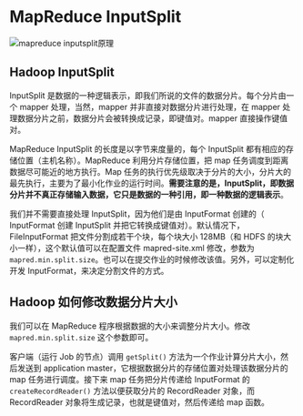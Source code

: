 # MapReduce InputSplit

![mapreduce inputsplit原理](https://kingcall.oss-cn-hangzhou.aliyuncs.com/blog/img/file_1570244985000_20191005110946428506-20210112084446572.png)

## Hadoop InputSplit

InputSplit 是数据的一种逻辑表示，即我们所说的文件的数据分片。每个分片由一个 mapper 处理，当然，mapper 并非直接对数据分片进行处理，在 mapper 处理数据分片之前，数据分片会被转换成记录，即键值对。mapper 直接操作键值对。

MapReduce InputSplit 的长度是以字节来度量的，每个 InputSplit 都有相应的存储位置（主机名称）。MapReduce 利用分片存储位置，把 map 任务调度到距离数据尽可能近的地方执行。Map 任务的执行优先级取决于分片的大小，分片大的最先执行，主要为了最小化作业的运行时间。**需要注意的是，InputSplit，即数据分片并不真正存储输入数据，它只是数据的一种引用，即一种数据的逻辑表示**。

我们并不需要直接处理 InputSplit，因为他们是由 InputFormat 创建的（ InputFormat 创建 InputSplit 并把它转换成键值对）。默认情况下，FileInputFormat 把文件分割成若干个块，每个块大小 128MB（和 HDFS 的块大小一样），这个默认值可以在配置文件 mapred-site.xml 修改，参数为 `mapred.min.split.size`。也可以在提交作业的时候修改该值。另外，可以定制化开发 InputFormat，来决定分割文件的方式。

## Hadoop 如何修改数据分片大小

我们可以在 MapReduce 程序根据数据的大小来调整分片大小。修改 `mapred.min.split.size` 这个参数即可。

客户端（运行 Job 的节点）调用 `getSplit()` 方法为一个作业计算分片大小，然后发送到 application master，它根据数据分片的存储位置对处理该数据分片的 map 任务进行调度。接下来 map 任务把分片传递给 InputFormat 的 `createRecordReader()` 方法以便获取分片的 RecordReader 对象，而 RecordReader 对象将生成记录，也就是键值对，然后传递给 map 函数。